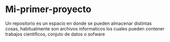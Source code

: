 # Mi-primer-proyecto
Un repositorio es un espacio en donde se pueden almacenar distintas cosas, habitualmente son archivos informaticos
los cuales pueden contener trabajos cientificos, conjuto de datos o sofware


